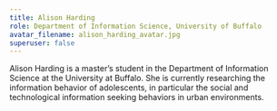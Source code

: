 ```yaml
---
title: Alison Harding
role: Department of Information Science, University of Buffalo
avatar_filename: alison_harding_avatar.jpg
superuser: false
---
```

Alison Harding is a master’s student in the Department of Information Science at the University at Buffalo. She is currently researching the information behavior of adolescents, in particular the social and technological information seeking behaviors in urban environments.